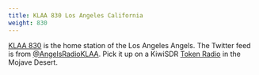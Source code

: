```yaml
---
title: KLAA 830 Los Angeles California
weight: 830
---
```

[KLAA 830] is the home station of the Los Angeles Angels.
The Twitter feed is from [@AngelsRadioKLAA]. Pick it up
on a KiwiSDR [Token Radio] in the Mojave Desert.

[Token Radio]:http://tokenradio.proxy.kiwisdr.com:8073/?f=830.00amz10
[KLAA 830]:http://am830.net/
[@AngelsRadioKLAA]:https://twitter.com/AngelsRadioKLAA
